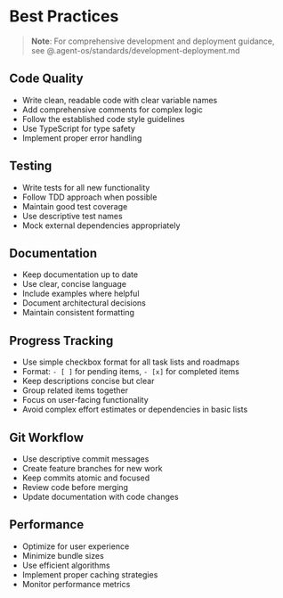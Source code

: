 # Best Practices

> **Note**: For comprehensive development and deployment guidance, see @.agent-os/standards/development-deployment.md

## Code Quality
- Write clean, readable code with clear variable names
- Add comprehensive comments for complex logic
- Follow the established code style guidelines
- Use TypeScript for type safety
- Implement proper error handling

## Testing
- Write tests for all new functionality
- Follow TDD approach when possible
- Maintain good test coverage
- Use descriptive test names
- Mock external dependencies appropriately

## Documentation
- Keep documentation up to date
- Use clear, concise language
- Include examples where helpful
- Document architectural decisions
- Maintain consistent formatting

## Progress Tracking
- Use simple checkbox format for all task lists and roadmaps
- Format: `- [ ]` for pending items, `- [x]` for completed items
- Keep descriptions concise but clear
- Group related items together
- Focus on user-facing functionality
- Avoid complex effort estimates or dependencies in basic lists

## Git Workflow
- Use descriptive commit messages
- Create feature branches for new work
- Keep commits atomic and focused
- Review code before merging
- Update documentation with code changes

## Performance
- Optimize for user experience
- Minimize bundle sizes
- Use efficient algorithms
- Implement proper caching strategies
- Monitor performance metrics
